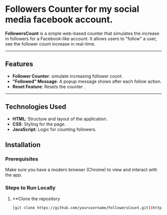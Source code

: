 # Followers Counter for my social media facebook account.

**FollowersCount** is a simple web-based counter that simulates the increase in followers for a Facebook-like account. It allows users to "follow" a user, see the follower count increase in real-time.

---

## Features

- **Follower Counter**: simulate increasing follower count.
- **"Followed" Message**: A popup message shows after each follow action.
- **Reset Feature**: Resets the counter .


---

## Technologies Used

- **HTML**: Structure and layout of the application.
- **CSS**: Styling for the page.
- **JavaScript**: Logic for counting followers.


## Installation

### Prerequisites

Make sure you have a modern browser (Chrome) to view and interact with the app.

### Steps to Run Locally

1. **Clone the repository
   ```bash
   [git clone https://github.com/yourusername/FollowersCount.git](https://github.com/CollinsEz34/FollowersCount.git)
